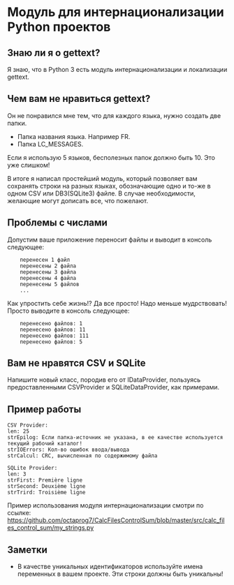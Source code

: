 # Модуль для интернационализации Python проектов

## Знаю ли я о gettext?
Я знаю, что в Python 3 есть модуль интернационализации и локализации gettext.

## Чем вам не нравиться gettext?
Он не понравился мне тем, что для каждого языка, нужно создать две папки.
- Папка названия языка. Например FR.
- Папка LC_MESSAGES.

Если я использую 5 языков, бесполезных папок должно быть 10. Это уже слишком!

В итоге я написал простейший модуль, который позволяет вам сохранять строки на разных языках, 
обозначающие одно и то-же в одном CSV или DB3(SQLite3) файле. В случае необходимости, желающие могут дописать все, 
что пожелают. 

## Проблемы с числами
Допустим ваше приложение переносит файлы и выводит в консоль следующее:
```
    перенесен 1 файл
    перенесены 2 файла
    перенесены 3 файла
    перенесены 4 файла
    перенесены 5 файлов
    ...
```
Как упростить себе жизнь!? Да все просто! Надо меньше мудрствовать! Просто выводите в консоль следующее:
```
    перенесено файлов: 1
    перенесено файлов: 11
    перенесено файлов: 111
    перенесено файлов: 5
```

## Вам не нравятся CSV и SQLite
Напишите новый класс, породив его от IDataProvider, пользуясь предоставленными CSVProvider и SQLiteDataProvider,
как примерами.

## Пример работы
```
CSV Provider:
len: 25
strEpilog: Если папка-источник не указана, в ее качестве используется текущий рабочий каталог!
strIOErrors: Кол-во ошибок ввода/вывода
strCalcul: CRC, вычисленная по содержимому файла

SQLite Provider:
len: 3
strFirst: Première ligne
strSecond: Deuxième ligne
strTrird: Troisième ligne

```
Пример использования модуля интернационализации смотри по ссылке: 
https://github.com/octaprog7/CalcFilesControlSum/blob/master/src/calc_files_control_sum/my_strings.py

## Заметки
-   В качестве уникальных идентификаторов используйте имена переменных в вашем проекте. Эти строки должны быть уникальны! 